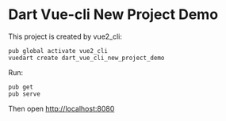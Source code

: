 Dart Vue-cli New Project Demo
=============================

This project is created by vue2_cli:

```
pub global activate vue2_cli 
vuedart create dart_vue_cli_new_project_demo 
```

Run:

```
pub get
pub serve 
```

Then open <http://localhost:8080>
